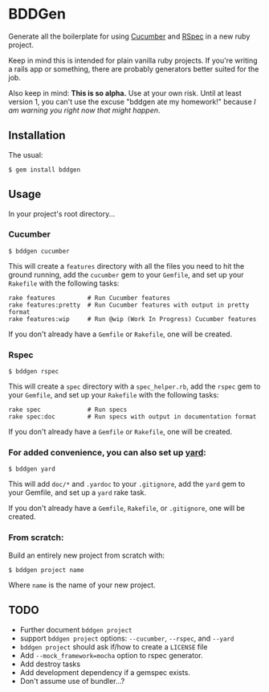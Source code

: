 # BDDGen

Generate all the boilerplate for using [Cucumber](http://cukes.info) and
[RSpec](https://github.com/rspec/rspec) in a new ruby project.

Keep in mind this is intended for plain vanilla ruby projects. If you're
writing a rails app or something, there are probably generators better
suited for the job.

Also keep in mind: **This is so alpha.** Use at your own risk. Until at
least version 1, you can't use the excuse "bddgen ate my homework!" because
*I am warning you right now that might happen*.

## Installation

The usual:

    $ gem install bddgen
    
## Usage

In your project's root directory...

### Cucumber

    $ bddgen cucumber

This will create a `features` directory with all the files you need to hit the
ground running, add the `cucumber` gem to your `Gemfile`, and set up your
`Rakefile` with the following tasks:

    rake features         # Run Cucumber features
    rake features:pretty  # Run Cucumber features with output in pretty format
    rake features:wip     # Run @wip (Work In Progress) Cucumber features

If you don't already have a `Gemfile` or `Rakefile`, one will be created.

### Rspec

    $ bddgen rspec
    
This will create a `spec` directory with a `spec_helper.rb`, add the `rspec`
gem to your `Gemfile`, and set up your `Rakefile` with the following tasks:

    rake spec             # Run specs
    rake spec:doc         # Run specs with output in documentation format

If you don't already have a `Gemfile` or `Rakefile`, one will be created.

### For added convenience, you can also set up [yard](http://yardoc.org/):

    $ bddgen yard

This will add `doc/*` and `.yardoc` to your `.gitignore`, add the `yard` gem
to your Gemfile, and set up a `yard` rake task.

If you don't already have a `Gemfile`, `Rakefile`, or `.gitignore`, one will
be created.

### From scratch:

Build an entirely new project from scratch with:

    $ bddgen project name
    
Where `name` is the name of your new project.

## TODO

* Further document `bddgen project`
* support `bddgen project` options: `--cucumber`, `--rspec`, and `--yard`
* `bddgen project` should ask if/how to create a `LICENSE` file
* Add `--mock_framework=mocha` option to rspec generator.
* Add destroy tasks
* Add development dependency if a gemspec exists.
* Don't assume use of bundler...?
